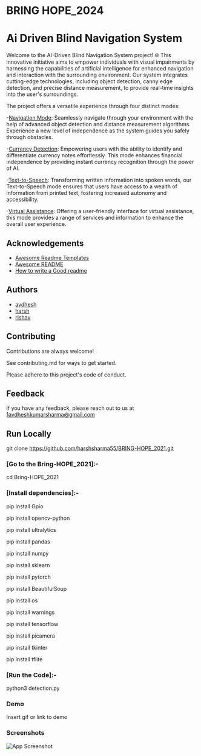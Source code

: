 # BRING HOPE_2024
 
# Ai Driven Blind Navigation System 

Welcome to the AI-Driven Blind Navigation System project! 🌐 This innovative initiative aims to empower individuals with visual impairments by harnessing the capabilities of artificial intelligence for enhanced navigation and interaction with the surrounding environment. Our system integrates cutting-edge technologies, including object detection, canny edge detection, and precise distance measurement, to provide real-time insights into the user's surroundings.

The project offers a versatile experience through four distinct modes:

-[Navigation Mode](https://github.com/ChildEater69): Seamlessly navigate through your environment with the help of advanced object detection and distance measurement algorithms. Experience a new level of independence as the system guides you safely through obstacles.

-[Currency Detection](https://github.com/ChildEater69): Empowering users with the ability to identify and differentiate currency notes effortlessly. This mode enhances financial independence by providing instant currency recognition through the power of AI.

-[Text-to-Speech](https://github.com/ChildEater69): Transforming written information into spoken words, our Text-to-Speech mode ensures that users have access to a wealth of information from printed text, fostering increased autonomy and accessibility.

-[Virtual Assistance](https://github.com/ChildEater69): Offering a user-friendly interface for virtual assistance, this mode provides a range of services and information to enhance the overall user experience.




## Acknowledgements

 - [Awesome Readme Templates](https://awesomeopensource.com/project/elangosundar/awesome-README-templates)
 - [Awesome README](https://github.com/matiassingers/awesome-readme)
 - [How to write a Good readme](https://bulldogjob.com/news/449-how-to-write-a-good-readme-for-your-github-project)


## Authors

- [avdhesh](https://github.com/ChildEater69)
- [harsh](https://github.com/harshsharma55)
- [rishav]()


## Contributing

Contributions are always welcome!

See contributing.md for ways to get started.

Please adhere to this project's code of conduct.


## Feedback

If you have any feedback, please reach out to us at 1avdheshkumarsharma@gmail.com


## Run Locally

[Clone the project]:-

git clone https://github.com/harshsharma55/BRING-HOPE_2021.git


### [Go to the Bring-HOPE_2021]:-

cd Bring-HOPE_2021


### [Install dependencies]:-

  pip install Gpio
  
  pip install opencv-python
  
  pip install ultralytics
  
  pip install pandas
  
  pip install numpy
  
  pip install sklearn
  
  pip install pytorch
  
  pip install BeautifulSoup
  
  pip install os
  
  pip install warnings
  
  pip install tensorflow
  
  pip install picamera
  
  pip install tkinter
  
  pip install tflite


### [Run the Code]:-

  python3 detection.py



### Demo

Insert gif or link to demo



### Screenshots

![App Screenshot](https://via.placeholder.com/468x300?text=App+Screenshot+Here)
